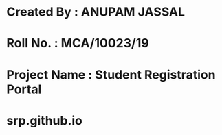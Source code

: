 # Created By : ANUPAM JASSAL
# Roll No. : MCA/10023/19
# Project Name : Student Registration Portal

# srp.github.io
